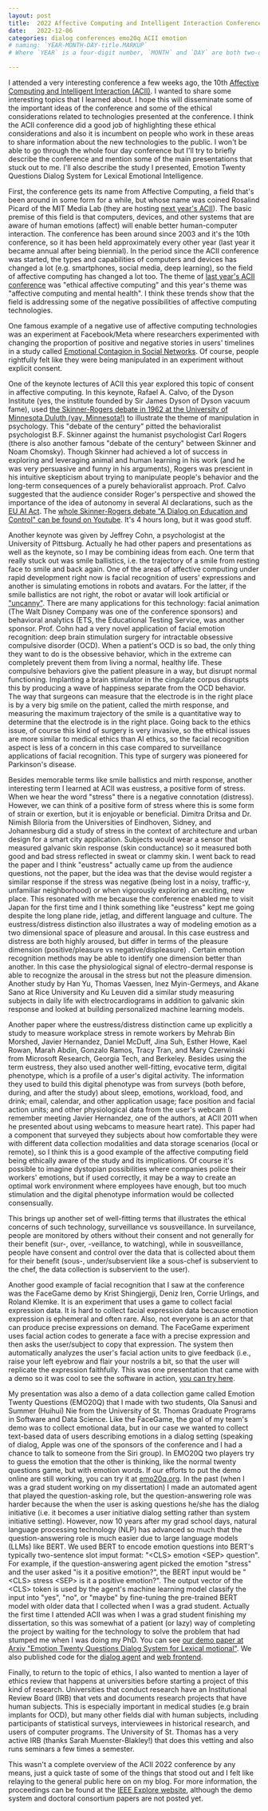 ```yaml
---
layout: post
title:  2022 Affective Computing and Intelligent Interaction Conference
date:   2022-12-06
categories: dialog conferences emo20q ACII emotion
# naming: `YEAR-MONTH-DAY-title.MARKUP`
# Where `YEAR` is a four-digit number, `MONTH` and `DAY` are both two-digit numbers, and `MARKUP` is the file extension representing the format used in the file. After that, include the necessary front matter. Take a look at the source for this post to get an idea about how it works.

---
```


I attended a very interesting conference a few weeks ago, the 10th
[Affective Computing and Intelligent Interaction
(ACII)](https://acii-conf.net/2022/). I wanted to share some
interesting topics that I learned about. I hope this will disseminate
some of the important ideas of the conference and some of the ethical
considerations related to technologies presented at the conference. I
think the ACII conference did a good job of highlighting these ethical
considerations and also it is incumbent on people who work in these
areas to share information about the new technologies to the public. I
won't be able to go through the whole four day conference but I'll try
to briefly describe the conference and mention some of the main
presentations that stuck out to me. I'll also describe the study I
presented, Emotion Twenty Questions Dialog System for Lexical
Emotional Intelligence.


First, the conference gets its name from Affective Computing, a field
that's been around in some form for a while, but whose name was coined
Rosalind Picard of the MIT Media Lab (they are hosting [next year's
ACII](https://acii-conf.net/2023/)). The basic premise of this field
is that computers, devices, and other systems that are aware of human
emotions (affect) will enable better human-computer interaction. The
conference has been around since 2003 and it's the 10th conference, so
it has been held approximately every other year (last year it became
annual after being biennial). In the period since the ACII conference
was started, the types and capabilities of computers and devices has
changed a lot (e.g. smartphones, social media, deep learning), so the
field of affective computing has changed a lot too. The theme of [last
year's ACII conference](https://www.acii-conf.net/2021/) was "ethical
affective computing" and this year's theme was "affective computing
and mental health". I think these trends show that the field is
addressing some of the negative possibilities of affective computing
technologies.

One famous example of a negative use of affective computing
technologies was an experiment at Facebook/Meta where researchers
experimented with changing the proportion of positive and negative
stories in users' timelines in a study called [Emotional Contagion in
Social
Networks](https://www.ncbi.nlm.nih.gov/pmc/articles/PMC4066473/). Of
course, people rightfully felt like they were being manipulated in an
experiment without explicit consent.


One of the keynote lectures of ACII this year explored this topic of
consent in affective computing. In this keynote, Rafael A. Calvo, of
the Dyson Institute (yes, the institute founded by Sir James Dyson of
Dyson vacuum fame), used [the Skinner-Rogers debate in 1962 at the
University of Minnesota Duluth (yay,
Minnesota!)](https://cehsp.d.umn.edu/articles/skinner-and-rogers) to
illustrate the theme of manipulation in psychology. This "debate of
the century" pitted the behavioralist psychologist B.F. Skinner
against the humanist psychologist Carl Rogers (there is also another
famous "debate of the century" between Skinner and Noam
Chomsky). Though Skinner had achieved a lot of success in exploring
and leveraging animal and human learning in his work (and he was very
persuasive and funny in his arguments), Rogers was prescient in his
intuitive skepticism about trying to manipulate people's behavior and
the long-term consequences of a purely behavioralist
approach. Prof. Calvo suggested that the audience consider Roger's
perspective and showed the importance of the idea of autonomy in
several AI declarations, such as the [EU AI
Act](https://artificialintelligenceact.eu/). The [whole Skinner-Rogers
debate "A Dialog on Education and Control" can be found on
Youtube](https://www.youtube.com/watch?v=olg4Az_hV4Y). It's 4 hours
long, but it was good stuff.

Another keynote was given by Jeffrey Cohn, a psychologist at the
University of Pittsburg. Actually he had other papers and
presentations as well as the keynote, so I may be combining ideas from
each. One term that really stuck out was smile ballistics, i.e. the
trajectory of a smile from resting face to smile and back again. One
of the areas of affective computing under rapid development right now
is facial recognition of users' expressions and another is simulating
emotions in robots and avatars. For the latter, if the smile
ballistics are not right, the robot or avatar will look artificial or
["uncanny"](https://en.wikipedia.org/wiki/Uncanny_valley). There are
many applications for this technology: facial animation (The Walt
Disney Company was one of the conference sponsors) and behavioral
analytics (ETS, the Educational Testing Service, was another
sponsor. Prof. Cohn had a very novel application of facial emotion
recognition: deep brain stimulation surgery for intractable obsessive
compulsive disorder (OCD). When a patient's OCD is so bad, the only
thing they want to do is the obsessive behavior, which in the extreme
can completely prevent them from living a normal, healthy life. These
compulsive behaviors give the patient pleasure in a way, but disrupt
normal functioning. Implanting a brain stimulator in the cingulate
corpus disrupts this by producing a wave of happiness separate from
the OCD behavior. The way that surgeons can measure that the electrode
is in the right place is by a very big smile on the patient, called
the mirth response, and measuring the maximum trajectory of the smile
is a quantitative way to determine that the electrode is in the right
place. Going back to the ethics issue, of course this kind of surgery
is very invasive, so the ethical issues are more similar to medical
ethics than AI ethics, so the facial recognition aspect is less of a
concern in this case compared to surveillance applications of facial
recognition. This type of surgery was pioneered for Parkinson's
disease.


Besides memorable terms like smile ballistics and mirth response,
another interesting term I learned at ACII was eustress, a positive
form of stress. When we hear the word "stress" there is a negative
connotation (distress). However, we can think of a positive form of
stress where this is some form of strain or exertion, but it is
enjoyable or beneficial. Dimitra Dritsa and Dr. Nimish Biloria from
the Universities of Eindhoven, Sidney, and Johannesburg did a study of
stress in the context of architecture and urban design for a smart
city application. Subjects would wear a sensor that measured galvanic
skin response (skin conductance) so it measured both good and bad
stress reflected in sweat or clammy skin. I went back to read the
paper and I think "eustress" actually came up from the audience
questions, not the paper, but the idea was that the devise would
register a similar response if the stress was negative (being lost in
a noisy, traffic-y, unfamiliar neighborhood) or when vigorously
exploring an exciting, new place. This resonated with me because the
conference enabled me to visit Japan for the first time and I think
something like "eustress" kept me going despite the long plane ride,
jetlag, and different language and culture. The eustress/distress
distinction also illustrates a way of modeling emotion as a two
dimensional space of pleasure and arousal. In this case eustress and
distress are both highly aroused, but differ in terms of the pleasure
dimension (positive/pleasure vs negative/displeasure) . Certain
emotion recognition methods may be able to identify one dimension
better than another. In this case the physiological signal of
electro-dermal response is able to recognize the arousal in the stress
but not the pleasure dimension. Another study by Han Yu, Thomas
Vaessen, Inez Myin-Germeys, and Akane Sano at Rice University and Ku
Leuven did a similar study measuring subjects in daily life with
electrocardiograms in addition to galvanic skin response and looked at
building personalized machine learning models.

Another paper where the eustress/distress distinction came up
explicitly a study to measure workplace stress in remote workers by
Mehrab Bin Morshed, Javier Hernandez, Daniel McDuff, Jina Suh, Esther
Howe, Kael Rowan, Marah Abdin, Gonzalo Ramos, Tracy Tran, and Mary
Czerwinski from Microsoft Research, Georgia Tech, and
Berkeley. Besides using the term eustress, they also used another
well-fitting, evocative term, digital phenotype, which is a profile of
a user's digital activity. The information they used to build this
digital phenotype was from surveys (both before, during, and after the
study) about sleep, emotions, workload, food, and drink; email,
calendar, and other application usage; face position and facial action
units; and other physiological data from the user's webcam (I remember
meeting Javier Hernandez, one of the authors, at ACII 2011 when he
presented about using webcams to measure heart rate). This paper had a
component that surveyed they subjects about how comfortable they were
with different data collection modalities and data storage scenarios
(local or remote), so I think this is a good example of the affective
computing field being ethically aware of the study and its
implications. Of course it's possible to imagine dystopian
possibilities where companies police their workers' emotions, but if
used correctly, it may be a way to create an optimal work environment
where employees have enough, but too much stimulation and the digital
phenotype information would be collected consensually.

This brings up another set of well-fitting terms that illustrates the
ethical concerns of such technology, surveillance vs sousveillance. In
surveilance, people are monitored by others without their consent and
not generally for their benefit (sur-, over, -veillance, to watching),
while in sousveillance, people have consent and control over the data
that is collected about them for their benefit (sous-,
under/subservient like a sous-chef is subservient to the chef, the
data collection is subservient to the user).

Another good example of facial recognition that I saw at the
conference was the FaceGame demo by Krist Shingjergji, Deniz Iren,
Corrie Urlings, and Roland Klemke. It is an experiment that uses a
game to collect facial expression data. It is hard to collect facial
expression data because emotion expression is ephemeral and often
rare. Also, not everyone is an actor that can produce precise
expressions on demand. The FaceGame experiment uses facial action
codes to generate a face with a precise expression and then asks the
user/subject to copy that expression. The system then automatically
analyzes the user's facial action units to give feedback (i.e., raise
your left eyebrow and flair your nostrils a bit, so that the user will
replicate the expression faithfully. This was one presentation that
came with a demo so it was cool to see the software in
action, [you can try here](https://facegame.org/).


My presentation was also a demo of a data collection game called
Emotion Twenty Questions (EMO20Q) that I made with two students, Ola
Sanusi and Summer (Huihui) Nie from the University of St. Thomas
Graduate Programs in Software and Data Science. Like the FaceGame, the
goal of my team's demo was to collect emotional data, but in our case
we wanted to collect text-based data of users describing emotions in a
dialog setting (speaking of dialog, Apple was one of the sponsors of
the conference and I had a chance to talk to someone from the Siri
group). In EMO20Q two players try to guess the emotion that the other
is thinking, like the normal twenty questions game, but with emotion
words. If our efforts to put the demo online are still working, you
can try it at [emo20q.org](https://emo20q.org).  In the past (when I
was a grad student working on my dissertation) I made an automated
agent that played the question-asking role, but the question-answering
role was harder because the when the user is asking questions he/she
has the dialog initiative (i.e. it becomes a user initiative dialog
setting rather than system initiative setting). However, now 10 years
after my grad school days, natural language processing technology
(NLP) has advanced so much that the question-answering role is much
easier due to large language models (LLMs) like BERT. We used BERT to
encode emotion questions into BERT's typically two-sentence slot imput
format: "\<CLS\> emotion \<SEP\> question". For example, if the
question-answering agent picked the emotion "stress" and the user
asked "is it a positive emotion?", the BERT input would be "\<CLS\>
stress \<SEP\> is it a positive emotion?". The output vector of the
\<CLS\> token is used by the agent's machine learning model classify the
input into "yes", "no", or "maybe" by fine-tuning the pre-trained BERT
model with older data that I collected when I was a grad
student. Actually the first time I attended ACII was when I was a grad
student finishing my dissertation, so this was somewhat of a patient
(or lazy) way of completing the project by waiting for the technology
to solve the problem that had stumped me when I was doing my PhD. You
can see [our demo paper at Arxiv "Emotion Twenty Questions Dialog System for Lexical motional"](https://arxiv.org/pdf/2210.02400.pdf). We also
published code for the
[dialog agent](https://github.com/abecode/emo20q) and
[web frontend](https://github.com/abecode/emo20q-web).

Finally, to return to the topic of ethics, I also wanted to mention a
layer of ethics review that happens at universities before starting a
project of this kind of research. Universities that conduct research
have an Institutional Review Board (IRB) that vets and documents
research projects that have human subjects. This is especially
important in medical studies (e.g brain implants for OCD), but many
other fields dial with human subjects, including participants of
statistical surveys, interviewees in historical research, and users of
computer programs. The University of St. Thomas has a very active IRB
(thanks Sarah Muenster-Blakley!) that does this vetting and also runs
seminars a few times a semester.


This wasn't a complete overview of the ACII 2022 conference by any
means, just a quick taste of some of the things that stood out and I
felt like relaying to the general public here on on my blog. For more
information, the proceedings can be found at the [IEEE Explore
website](https://ieeexplore.ieee.org/xpl/conhome/9597394/proceeding),
although the demo system and doctoral consortium papers are not posted
yet.

